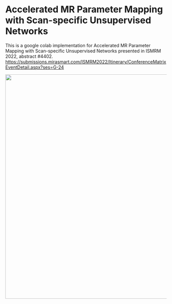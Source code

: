 # Accelerated MR Parameter Mapping with Scan-specific Unsupervised Networks

This is a google colab implementation for Accelerated MR Parameter Mapping with Scan-specific Unsupervised Networks presented in ISMRM 2022, abstract #4402.
https://submissions.mirasmart.com/ISMRM2022/Itinerary/ConferenceMatrixEventDetail.aspx?ses=G-24


<img src="https://user-images.githubusercontent.com/104691711/166119633-8dc64bdc-e040-4eb6-8b8e-d787c3508993.png"  width="700" >
